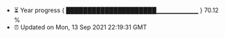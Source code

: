 - ⏳ Year progress { █████████████████████▁▁▁▁▁▁▁▁▁ } 70.12 %
- ⏰ Updated on Mon, 13 Sep 2021 22:19:31 GMT


